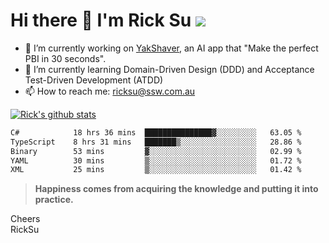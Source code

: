 # Hi there 👋 I'm Rick Su ![](https://komarev.com/ghpvc/?username=ricksu978)
<!--
**ricksu978/ricksu978** is a ✨ _special_ ✨ repository because its `README.md` (this file) appears on your GitHub profile.

Here are some ideas to get you started:
-->
- 🔭 I’m currently working on [YakShaver](https://yakshaver.ai/), an AI app that "Make the perfect PBI in 30 seconds".
- 🌱 I’m currently learning Domain-Driven Design (DDD) and Acceptance Test-Driven Development (ATDD)
- 📫 How to reach me: ricksu@ssw.com.au
<!--
- 👯 I’m looking to collaborate on ...
- 🤔 I’m looking for help with ...
- 💬 Ask me about ...
-->
<!--
- 😄 Pronouns: ...
- ⚡ Fun fact: ...
-->
[![Rick's github stats](https://github-readme-stats.vercel.app/api?username=ricksu978&theme=dark)](https://github.com/ricksu978/ricksu978)

<!--START_SECTION:waka-->

```txt
C#            18 hrs 36 mins  ███████████████▓░░░░░░░░░   63.05 %
TypeScript    8 hrs 31 mins   ███████▒░░░░░░░░░░░░░░░░░   28.86 %
Binary        53 mins         ▓░░░░░░░░░░░░░░░░░░░░░░░░   02.99 %
YAML          30 mins         ▒░░░░░░░░░░░░░░░░░░░░░░░░   01.72 %
XML           25 mins         ▒░░░░░░░░░░░░░░░░░░░░░░░░   01.42 %
```

<!--END_SECTION:waka-->

> **Happiness comes from acquiring the knowledge and putting it into practice.**

Cheers  
RickSu 
